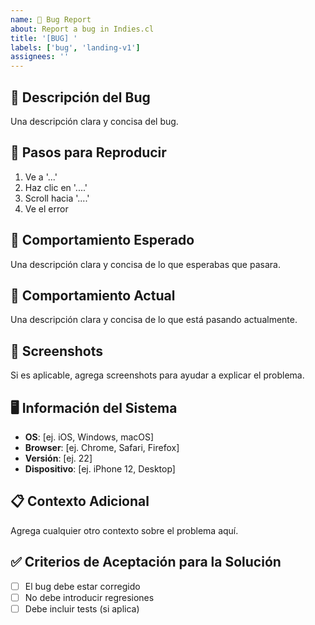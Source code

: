 ```yaml
---
name: 🐛 Bug Report
about: Report a bug in Indies.cl
title: '[BUG] '
labels: ['bug', 'landing-v1']
assignees: ''
---
```


## 🐛 Descripción del Bug

Una descripción clara y concisa del bug.

## 🔄 Pasos para Reproducir

1. Ve a '...'
2. Haz clic en '....'
3. Scroll hacia '....'
4. Ve el error

## 🎯 Comportamiento Esperado

Una descripción clara y concisa de lo que esperabas que pasara.

## 📱 Comportamiento Actual

Una descripción clara y concisa de lo que está pasando actualmente.

## 📸 Screenshots

Si es aplicable, agrega screenshots para ayudar a explicar el problema.

## 🖥️ Información del Sistema

- **OS**: [ej. iOS, Windows, macOS]
- **Browser**: [ej. Chrome, Safari, Firefox]
- **Versión**: [ej. 22]
- **Dispositivo**: [ej. iPhone 12, Desktop]

## 📋 Contexto Adicional

Agrega cualquier otro contexto sobre el problema aquí.

## ✅ Criterios de Aceptación para la Solución

- [ ] El bug debe estar corregido
- [ ] No debe introducir regresiones
- [ ] Debe incluir tests (si aplica)
